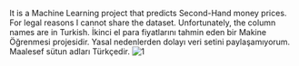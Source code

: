 It is a Machine Learning project that predicts Second-Hand money prices. For legal reasons I cannot share the dataset. Unfortunately, the column names are in Turkish.
İkinci el para fiyatlarını tahmin eden bir Makine Öğrenmesi projesidir. Yasal nedenlerden dolayı veri setini paylaşamıyorum. Maalesef sütun adları Türkçedir.
![1](https://github.com/AuroraDuke/Second_hand_car/assets/138529084/4601bf2a-74cb-4a11-b0e5-5f185e6481b1)
